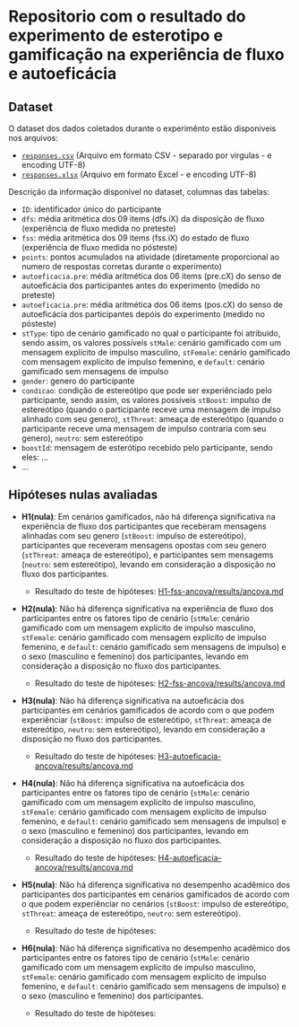 # Repositorio com o resultado do experimento de esterotipo e gamificação na experiência de fluxo e autoeficácia 

## Dataset

O dataset dos dados coletados durante o experimênto estão disponiveis nos arquivos:

- [`responses.csv`](responses.csv) (Arquivo em formato CSV - separado por virgulas - e encoding UTF-8)
- [`responses.xlsx`](responses.xlsx) (Arquivo em formato Excel - e encoding UTF-8)

Descrição da informação disponível no dataset, columnas das tabelas:

- `ID`: identificador único do participante 
- `dfs`: média aritmética dos 09 items (dfs.iX) da disposição de fluxo (experiência de fluxo medida no preteste)
- `fss`: média aritmética dos 09 items (fss.iX) do estado de fluxo (experiência de fluxo medida no pósteste)
- `points`: pontos acumulados na atividade (diretamente proporcional ao numero de respostas corretas durante o experimento)
- `autoeficacia.pre`: média aritmética dos 06 items (pre.cX) do senso de autoeficácia dos participantes antes do experimento (medido no preteste)
- `autoeficacia.pre`: média aritmética dos 06 items (pos.cX) do senso de autoeficácia dos participantes depóis do experimento (medido no pósteste)
- `stType`: tipo de cenário gamificado no qual o participante foi atribuido, sendo assim, os valores possíveis `stMale`: cenário gamificado com um mensagem explícito de impulso masculino, `stFemale`: cenário gamificado com mensagem explícito de impulso femenino, e `default`: cenário gamificado sem mensagens de impulso
- `gender`: genero do participante
- `condicao`: condição de estereótipo que pode ser experiênciado pelo participante, sendo assim, os valores possíveis `stBoost`: impulso de estereótipo (quando o participante receve uma mensagem de impulso alinhado com seu genero), `stThreat`: ameaça de estereótipo (quando o participante receve uma mensagem de impulso contraria com seu genero), `neutro`: sem estereótipo
- `boostId`: mensagem de esterótipo recebido pelo participante, sendo eles: ...
- ...


## Hipóteses nulas avaliadas

- **H1(nula)**: Em cenários gamificados, não há diferença significativa na experiência de fluxo dos participantes que receberam mensagens alinhadas com seu genero (`stBoost`: impulso de estereótipo), participantes que receveram mensagens opostas com seu genero (`stThreat`: ameaça de estereótipo), e participantes sem mensagems (`neutro`: sem estereótipo), levando em consideração a disposição no fluxo dos participantes. 
  - Resultado do teste de hipóteses: [H1-fss-ancova/results/ancova.md](H1-fss-ancova/results/ancova.md)
   
- **H2(nula)**: Não há diferença significativa na experiência de fluxo dos participantes entre os fatores tipo de cenário (`stMale`: cenário gamificado com um mensagem explícito de impulso masculino, `stFemale`: cenário gamificado com mensagem explícito de impulso femenino, e `default`: cenário gamificado sem mensagens de impulso) e o sexo (masculino e femenino) dos participantes, levando em consideração a disposição no fluxo dos participantes.
  - Resultado do teste de hipóteses: [H2-fss-ancova/results/ancova.md](H2-fss-ancova/results/ancova.md)
  
- **H3(nula)**: Não há diferença significativa na autoeficácia dos participantes em cenários gamificados de acordo com o que podem experiênciar (`stBoost`: impulso de estereótipo, `stThreat`: ameaça de estereótipo, `neutro`: sem estereótipo), levando em consideração a disposição no fluxo dos participantes. 
  - Resultado do teste de hipóteses: [H3-autoeficacia-ancova/results/ancova.md](H3-autoeficacia-ancova/results/ancova.md)


- **H4(nula)**: Não há diferença significativa na autoeficácia dos participantes entre os fatores tipo de cenário (`stMale`: cenário gamificado com um mensagem explícito de impulso masculino, `stFemale`: cenário gamificado com mensagem explícito de impulso femenino, e `default`: cenário gamificado sem mensagens de impulso) e o sexo (masculino e femenino) dos participantes, levando em consideração a disposição no fluxo dos participantes.
  - Resultado do teste de hipóteses: [H4-autoeficacia-ancova/results/ancova.md](H4-autoeficacia-ancova/results/ancova.md)

- **H5(nula)**: Não há diferença significativa no desempenho acadêmico dos participantes dos participantes em cenários gamificados de acordo com o que podem experiênciar no cenários (`stBoost`: impulso de estereótipo, `stThreat`: ameaça de estereótipo, `neutro`: sem estereótipo). 
  - Resultado do teste de hipóteses: 
 
- **H6(nula)**: Não há diferença significativa no desempenho acadêmico dos participantes entre os fatores tipo de cenário (`stMale`: cenário gamificado com um mensagem explícito de impulso masculino, `stFemale`: cenário gamificado com mensagem explícito de impulso femenino, e `default`: cenário gamificado sem mensagens de impulso) e o sexo (masculino e femenino) dos participantes.
  - Resultado do teste de hipóteses: 


## 


